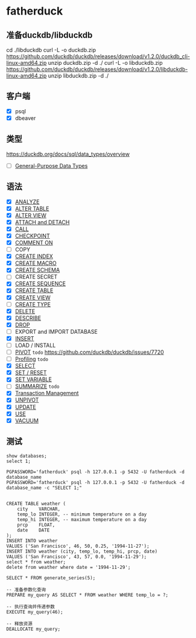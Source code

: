 # fatherduck

## 准备duckdb/libduckdb
cd ./libduckdb
curl -L -o duckdb.zip https://github.com/duckdb/duckdb/releases/download/v1.2.0/duckdb_cli-linux-amd64.zip
unzip duckdb.zip -d ./
curl -L -o libduckdb.zip https://github.com/duckdb/duckdb/releases/download/v1.2.0/libduckdb-linux-amd64.zip
unzip libduckdb.zip -d ./

## 客户端
- [X] psql
- [X] dbeaver

## 类型
https://duckdb.org/docs/sql/data_types/overview
- [ ] [General-Purpose Data Types](tests/general_type.sql)

## 语法
- [X] [ANALYZE](tests/analyze.sql)
- [X] [ALTER TABLE](tests/alter_table.sql)
- [X] [ALTER VIEW](tests/alter_view.sql)
- [X] [ATTACH and DETACH](tests/attach_use_detach.sql)
- [X] [CALL](tests/call.sql)
- [X] [CHECKPOINT](tests/checkpoint.sql)
- [X] [COMMENT ON](tests/comment_on.sql)
- [ ] COPY
- [X] [CREATE INDEX](tests/create_index.sql)
- [X] [CREATE MACRO](tests/create_macro.sql)
- [X] [CREATE SCHEMA](tests/create_schema.sql)
- [ ] CREATE SECRET
- [X] [CREATE SEQUENCE](tests/create_sequence.sql)
- [X] [CREATE TABLE](tests/create_table.sql)
- [X] [CREATE VIEW](tests/create_view.sql)
- [ ] [CREATE TYPE](tests/create_type.sql)
- [X] [DELETE](tests/delete.sql)
- [X] [DESCRIBE](tests/describe.sql)
- [X] [DROP](tests/drop.sql)
- [ ] EXPORT and IMPORT DATABASE
- [X] [INSERT](tests/insert.sql)
- [ ] LOAD / INSTALL
- [ ] [PIVOT](tests/povit.sql) `todo` https://github.com/duckdb/duckdb/issues/7720
- [ ] [Profiling](tests/profiling.sql) `todo`
- [X] [SELECT](tests/select.sql)
- [X] [SET / RESET](tests/set_reset.sql)
- [X] [SET VARIABLE](tests/set_variable.sql)
- [ ] [SUMMARIZE](tests/summarize.sql) `todo`
- [X] [Transaction Management](tests/transactions.sql)
- [X] [UNPIVOT](tests/unpovit.sql)
- [X] [UPDATE](tests/update.sql)
- [X] [USE](tests/attach_use_detach.sql)
- [X] [VACUUM](tests/vacuum.sql)

## 测试
```
show databases;
select 1;

PGPASSWORD='fatherduck' psql -h 127.0.0.1 -p 5432 -U fatherduck -d database_name
PGPASSWORD='fatherduck' psql -h 127.0.0.1 -p 5432 -U fatherduck -d database_name -c "SELECT 1;"


CREATE TABLE weather (
    city    VARCHAR,
    temp_lo INTEGER, -- minimum temperature on a day
    temp_hi INTEGER, -- maximum temperature on a day
    prcp    FLOAT,
    date    DATE
);
INSERT INTO weather
VALUES ('San Francisco', 46, 50, 0.25, '1994-11-27');
INSERT INTO weather (city, temp_lo, temp_hi, prcp, date)
VALUES ('San Francisco', 43, 57, 0.0, '1994-11-29');
select * from weather;
delete from weather where date = '1994-11-29';

SELECT * FROM generate_series(5);

-- 准备参数化查询
PREPARE my_query AS SELECT * FROM weather WHERE temp_lo = ?;

-- 执行查询并传递参数
EXECUTE my_query(46);

-- 释放资源
DEALLOCATE my_query;
```
